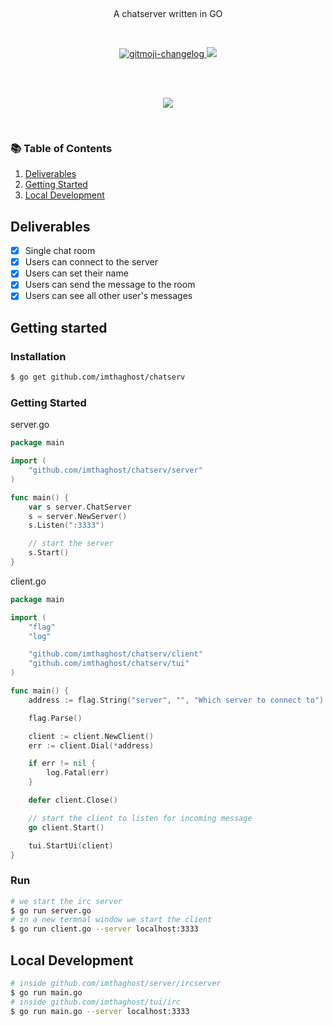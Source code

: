 <p align="center">
  <!-- <a href="#">
    <img alt="jive-search logo" src="https://github.com/imthaghost/makescraper/blob/master/docs/media/logo.jpg"> 
  </a> -->
</p>

<br>

<p align="center">
A chatserver written in GO 
</p>

<br>
<p align="center">
   <a href="#">
    <img src="https://cdn.rawgit.com/sindresorhus/awesome/d7305f38d29fed78fa85652e3a63e154dd8e8829/media/badge.svg"alt="gitmoji-changelog">
  </a>
  <a href="https://goreportcard.com/badge/github.com/imthaghost/gochat"><img src="https://goreportcard.com/badge/github.com/imthaghost/gochat"></a>
</p>
<br>

<br>
<p align="center">
   <a href="#"><img src="https://github.com/imthaghost/gochat/blob/master/docs/media/chat.png"></a>  
</p>
<br>

### 📚 Table of Contents

1. [Deliverables](#deliverables)
2. [Getting Started](#getting-started)
3. [Local Development](#local-development)

## Deliverables

-   [x] Single chat room
-   [x] Users can connect to the server
-   [x] Users can set their name
-   [x] Users can send the message to the room
-   [x] Users can see all other user's messages

## Getting started

### Installation

```sh
$ go get github.com/imthaghost/chatserv
```

### Getting Started

server.go

```go
package main

import (
	"github.com/imthaghost/chatserv/server"
)

func main() {
	var s server.ChatServer
	s = server.NewServer()
	s.Listen(":3333")

	// start the server
	s.Start()
}
```

client.go

```go
package main

import (
	"flag"
	"log"

	"github.com/imthaghost/chatserv/client"
	"github.com/imthaghost/chatserv/tui"
)

func main() {
	address := flag.String("server", "", "Which server to connect to")

	flag.Parse()

	client := client.NewClient()
	err := client.Dial(*address)

	if err != nil {
		log.Fatal(err)
	}

	defer client.Close()

	// start the client to listen for incoming message
	go client.Start()

	tui.StartUi(client)
}
```

### Run

```sh
# we start the irc server
$ go run server.go
# in a new termnal window we start the client
$ go run client.go --server localhost:3333
```

## Local Development

```sh
# inside github.com/imthaghost/server/ircserver
$ go run main.go
# inside github.com/imthaghost/tui/irc
$ go run main.go --server localhost:3333
```
